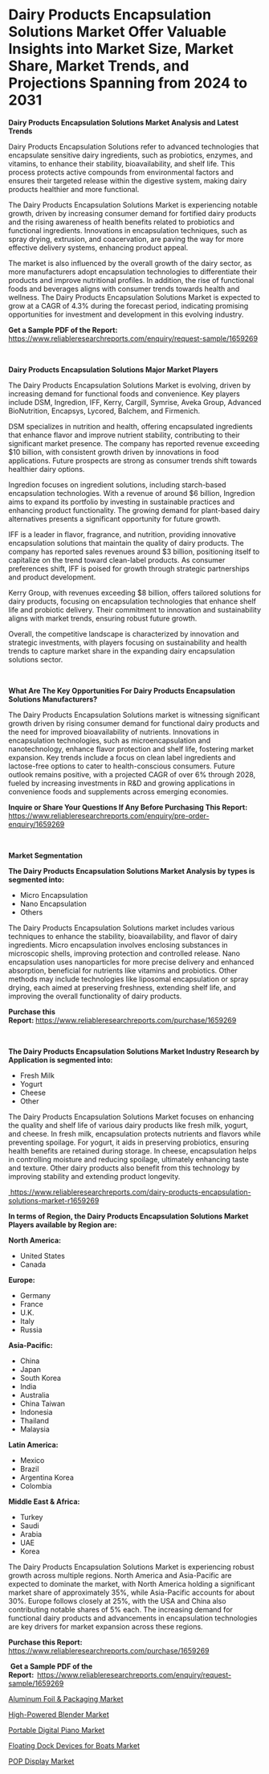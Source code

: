 <p><h1>Dairy Products Encapsulation Solutions Market Offer Valuable Insights into Market Size, Market Share, Market Trends, and Projections Spanning from 2024 to 2031</h1></p><p><strong>Dairy Products Encapsulation Solutions Market Analysis and Latest Trends</strong></p>
<p><p>Dairy Products Encapsulation Solutions refer to advanced technologies that encapsulate sensitive dairy ingredients, such as probiotics, enzymes, and vitamins, to enhance their stability, bioavailability, and shelf life. This process protects active compounds from environmental factors and ensures their targeted release within the digestive system, making dairy products healthier and more functional.</p><p>The Dairy Products Encapsulation Solutions Market is experiencing notable growth, driven by increasing consumer demand for fortified dairy products and the rising awareness of health benefits related to probiotics and functional ingredients. Innovations in encapsulation techniques, such as spray drying, extrusion, and coacervation, are paving the way for more effective delivery systems, enhancing product appeal.</p><p>The market is also influenced by the overall growth of the dairy sector, as more manufacturers adopt encapsulation technologies to differentiate their products and improve nutritional profiles. In addition, the rise of functional foods and beverages aligns with consumer trends towards health and wellness. The Dairy Products Encapsulation Solutions Market is expected to grow at a CAGR of 4.3% during the forecast period, indicating promising opportunities for investment and development in this evolving industry.</p></p>
<p><strong>Get a Sample PDF of the Report:&nbsp;</strong> <a href="https://www.reliableresearchreports.com/enquiry/request-sample/1659269?utm_campaign=16&utm_medium=2&utm_source=Github&utm_content=ia&utm_term=28092024&utm_id=dairy-products-encapsulation-solutions">https://www.reliableresearchreports.com/enquiry/request-sample/1659269</a></p>
<p>&nbsp;</p>
<p><strong>Dairy Products Encapsulation Solutions Major Market Players</strong></p>
<p><p>The Dairy Products Encapsulation Solutions Market is evolving, driven by increasing demand for functional foods and convenience. Key players include DSM, Ingredion, IFF, Kerry, Cargill, Symrise, Aveka Group, Advanced BioNutrition, Encapsys, Lycored, Balchem, and Firmenich.</p><p>DSM specializes in nutrition and health, offering encapsulated ingredients that enhance flavor and improve nutrient stability, contributing to their significant market presence. The company has reported revenue exceeding $10 billion, with consistent growth driven by innovations in food applications. Future prospects are strong as consumer trends shift towards healthier dairy options.</p><p>Ingredion focuses on ingredient solutions, including starch-based encapsulation technologies. With a revenue of around $6 billion, Ingredion aims to expand its portfolio by investing in sustainable practices and enhancing product functionality. The growing demand for plant-based dairy alternatives presents a significant opportunity for future growth.</p><p>IFF is a leader in flavor, fragrance, and nutrition, providing innovative encapsulation solutions that maintain the quality of dairy products. The company has reported sales revenues around $3 billion, positioning itself to capitalize on the trend toward clean-label products. As consumer preferences shift, IFF is poised for growth through strategic partnerships and product development.</p><p>Kerry Group, with revenues exceeding $8 billion, offers tailored solutions for dairy products, focusing on encapsulation technologies that enhance shelf life and probiotic delivery. Their commitment to innovation and sustainability aligns with market trends, ensuring robust future growth.</p><p>Overall, the competitive landscape is characterized by innovation and strategic investments, with players focusing on sustainability and health trends to capture market share in the expanding dairy encapsulation solutions sector.</p></p>
<p>&nbsp;</p>
<p><strong>What Are The Key Opportunities For Dairy Products Encapsulation Solutions Manufacturers?</strong></p>
<p><p>The Dairy Products Encapsulation Solutions market is witnessing significant growth driven by rising consumer demand for functional dairy products and the need for improved bioavailability of nutrients. Innovations in encapsulation technologies, such as microencapsulation and nanotechnology, enhance flavor protection and shelf life, fostering market expansion. Key trends include a focus on clean label ingredients and lactose-free options to cater to health-conscious consumers. Future outlook remains positive, with a projected CAGR of over 6% through 2028, fueled by increasing investments in R&D and growing applications in convenience foods and supplements across emerging economies.</p></p>
<p><strong>Inquire or Share Your Questions If Any Before Purchasing This Report:</strong> <a href="https://www.reliableresearchreports.com/enquiry/pre-order-enquiry/1659269?utm_campaign=16&utm_medium=2&utm_source=Github&utm_content=ia&utm_term=28092024&utm_id=dairy-products-encapsulation-solutions">https://www.reliableresearchreports.com/enquiry/pre-order-enquiry/1659269</a></p>
<p>&nbsp;</p>
<p><strong>Market Segmentation</strong></p>
<p><strong>The Dairy Products Encapsulation Solutions Market Analysis by types is segmented into:</strong></p>
<p><ul><li>Micro Encapsulation</li><li>Nano Encapsulation</li><li>Others</li></ul></p>
<p><p>The Dairy Products Encapsulation Solutions market includes various techniques to enhance the stability, bioavailability, and flavor of dairy ingredients. Micro encapsulation involves enclosing substances in microscopic shells, improving protection and controlled release. Nano encapsulation uses nanoparticles for more precise delivery and enhanced absorption, beneficial for nutrients like vitamins and probiotics. Other methods may include technologies like liposomal encapsulation or spray drying, each aimed at preserving freshness, extending shelf life, and improving the overall functionality of dairy products.</p></p>
<p><strong>Purchase this Report:&nbsp;</strong><a href="https://www.reliableresearchreports.com/purchase/1659269?utm_campaign=16&utm_medium=2&utm_source=Github&utm_content=ia&utm_term=28092024&utm_id=dairy-products-encapsulation-solutions">https://www.reliableresearchreports.com/purchase/1659269</a></p>
<p>&nbsp;</p>
<p><strong>The Dairy Products Encapsulation Solutions Market Industry Research by Application is segmented into:</strong></p>
<p><ul><li>Fresh Milk</li><li>Yogurt</li><li>Cheese</li><li>Other</li></ul></p>
<p><p>The Dairy Products Encapsulation Solutions Market focuses on enhancing the quality and shelf life of various dairy products like fresh milk, yogurt, and cheese. In fresh milk, encapsulation protects nutrients and flavors while preventing spoilage. For yogurt, it aids in preserving probiotics, ensuring health benefits are retained during storage. In cheese, encapsulation helps in controlling moisture and reducing spoilage, ultimately enhancing taste and texture. Other dairy products also benefit from this technology by improving stability and extending product longevity.</p></p>
<p><a href="https://www.reliableresearchreports.com/dairy-products-encapsulation-solutions-market-r1659269?utm_campaign=16&utm_medium=2&utm_source=Github&utm_content=ia&utm_term=28092024&utm_id=dairy-products-encapsulation-solutions">&nbsp;https://www.reliableresearchreports.com/dairy-products-encapsulation-solutions-market-r1659269</a></p>
<p><strong>In terms of Region, the Dairy Products Encapsulation Solutions Market Players available by Region are:</strong></p>
<p>
    <p> <strong> North America: </strong>
        <ul>
            <li>United States</li>
            <li>Canada</li>
        </ul>
        </p> 
    <p> <strong> Europe: </strong>
        <ul>
            <li>Germany</li>
            <li>France</li>
            <li>U.K.</li>
            <li>Italy</li>
            <li>Russia</li>
        </ul>
        </p> 
    <p> <strong> Asia-Pacific: </strong>
        <ul>
            <li>China</li>
            <li>Japan</li>
            <li>South Korea</li>
            <li>India</li>
            <li>Australia</li>
            <li>China Taiwan</li>
            <li>Indonesia</li>
            <li>Thailand</li>
            <li>Malaysia</li>
        </ul>
        </p> 
    <p> <strong> Latin America: </strong>
        <ul>
            <li>Mexico</li>
            <li>Brazil</li>
            <li>Argentina Korea</li>
            <li>Colombia</li>
        </ul>
        </p> 
    <p> <strong> Middle East & Africa: </strong>
        <ul>
            <li>Turkey</li>
            <li>Saudi</li>
            <li>Arabia</li>
            <li>UAE</li>
            <li>Korea</li>
        </ul>
    </p>
    </p>
<p><p>The Dairy Products Encapsulation Solutions Market is experiencing robust growth across multiple regions. North America and Asia-Pacific are expected to dominate the market, with North America holding a significant market share of approximately 35%, while Asia-Pacific accounts for about 30%. Europe follows closely at 25%, with the USA and China also contributing notable shares of 5% each. The increasing demand for functional dairy products and advancements in encapsulation technologies are key drivers for market expansion across these regions.</p></p>
<p><strong>Purchase this Report: </strong><a href="https://www.reliableresearchreports.com/purchase/1659269?utm_campaign=16&utm_medium=2&utm_source=Github&utm_content=ia&utm_term=28092024&utm_id=dairy-products-encapsulation-solutions">https://www.reliableresearchreports.com/purchase/1659269</a></p>
<p>&nbsp;<strong>Get a Sample PDF of the Report:&nbsp;&nbsp;</strong><a href="https://www.reliableresearchreports.com/enquiry/request-sample/1659269?utm_campaign=16&utm_medium=2&utm_source=Github&utm_content=ia&utm_term=28092024&utm_id=dairy-products-encapsulation-solutions">https://www.reliableresearchreports.com/enquiry/request-sample/1659269</a></p>
<p><strong></strong></p>
<p><p><a href="https://issuu.com/reportprime-2/docs/aluminum-foil-packaging-market-size_0476c559303902?utm_campaign=16&utm_medium=2&utm_source=Github&utm_content=ia&utm_term=28092024&utm_id=dairy-products-encapsulation-solutions">Aluminum Foil & Packaging Market</a></p><p><a href="https://github.com/JosephineMcguire65/Market-Research-Report-List-1/blob/main/high-powered-blender-market.md?utm_campaign=16&utm_medium=2&utm_source=Github&utm_content=ia&utm_term=28092024&utm_id=dairy-products-encapsulation-solutions">High-Powered Blender Market</a></p><p><a href="https://www.linkedin.com/pulse/portable-digital-piano-market-emerging-trends-future-prospects-ojv0c?utm_campaign=16&utm_medium=2&utm_source=Github&utm_content=ia&utm_term=28092024&utm_id=dairy-products-encapsulation-solutions">Portable Digital Piano Market</a></p><p><a href="https://github.com/NathanCarter327/Market-Research-Report-List-1/blob/main/floating-dock-devices-for-boats-market.md?utm_campaign=16&utm_medium=2&utm_source=Github&utm_content=ia&utm_term=28092024&utm_id=dairy-products-encapsulation-solutions">Floating Dock Devices for Boats Market</a></p><p><a href="https://www.linkedin.com/pulse/pop-display-market-forecasts-trends-impact-analysis-2024--kyppc?utm_campaign=16&utm_medium=2&utm_source=Github&utm_content=ia&utm_term=28092024&utm_id=dairy-products-encapsulation-solutions">POP Display Market</a></p></p>